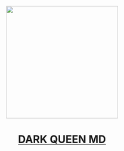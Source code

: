    <p align="center">  
  <a href="https://telegra.ph/file/cf16fa556d0012fec28b7.mp4">
    <img height="300" src="https://telegra.ph/file/2410f13a9a02224c996af.jpg">
    <h1 align="center"> DARK QUEEN MD </h1>
